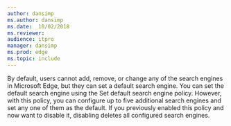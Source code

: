 ```yaml
---
author: dansimp
ms.author: dansimp
ms.date:  10/02/2018
ms.reviewer: 
audience: itpromanager: dansimp
ms.prod: edge
ms.topic: include
---
```


By default, users cannot add, remove, or change any of the search engines in Microsoft Edge, but they can set a default search engine. You can set the default search engine using the Set default search engine policy. However, with this policy, you can configure up to five additional search engines and set any one of them as the default. If you previously enabled this policy and now want to disable it, disabling deletes all configured search engines.

